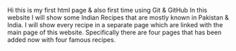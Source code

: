 Hi this is my first html page & also first time using Git & GitHub
In this website I will show some Indian Recipes that are mostly known in Pakistan & India.
I will show every recipe in a separate page which are linked with the main page of this website. 
Specifically there are four pages that has been added now with four famous recipes.